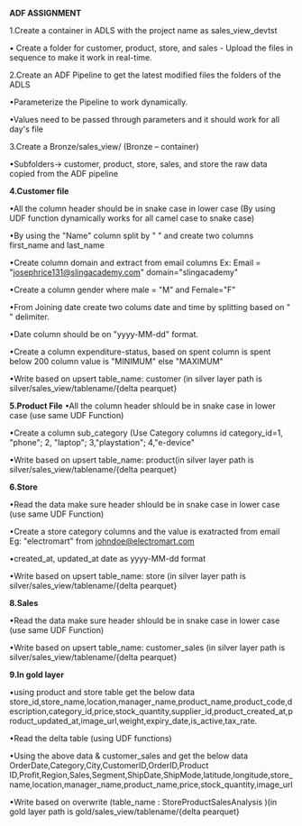 **ADF ASSIGNMENT**

1.Create a container in ADLS with the project name as sales_view_devtst

• Create a folder for customer, product, store, and sales - Upload the files in sequence to make it work in real-time.

2.Create an ADF Pipeline to get the latest modified files the folders of the ADLS

•Parameterize the Pipeline to work dynamically.

•Values need to be passed through parameters and it should work for all day's file

3.Create a Bronze/sales_view/ (Bronze – container)

•Subfolders-> customer, product, store, sales, and store the raw data copied from the ADF pipeline

**4.Customer file**

•All the column header should be in snake case in lower case (By using UDF function dynamically works for all camel case to snake case)

•By using the "Name" column split by " " and create two columns first_name and last_name

•Create column domain and extract from email columns Ex: Email = "josephrice131@slingacademy.com" domain="slingacademy"

•Create a column gender where male = "M" and Female="F"

•From Joining date create two colums date and time by splitting based on " " delimiter.

•Date column should be on "yyyy-MM-dd" format.

•Create a column expenditure-status, based on spent column is spent below 200 column value is "MINIMUM" else "MAXIMUM"

•Write based on upsert table_name: customer (in silver layer path is silver/sales_view/tablename/{delta pearquet}

**5.Product File**
•All the column header shlould be in snake case in lower case (use same UDF Function)

•Create a column sub_category (Use Category columns id category_id=1, "phone"; 2, "laptop"; 3,"playstation"; 4,"e-device"

•Write based on upsert table_name: product(in silver layer path is silver/sales_view/tablename/{delta pearquet}

**6.Store**

•Read the data make sure header shlould be in snake case in lower case (use same UDF Function)

•Create a store category columns and the value is exatracted from email Eg: "electromart" from johndoe@electromart.com

•created_at, updated_at date as yyyy-MM-dd format

•Write based on upsert table_name: store (in silver layer path is silver/sales_view/tablename/{delta pearquet}

**8.Sales**

•Read the data make sure header shlould be in snake case in lower case (use same UDF Function)

•Write based on upsert table_name: customer_sales (in silver layer path is silver/sales_view/tablename/{delta pearquet}

**9.In gold layer**

•using product and store table get the below data store_id,store_name,location,manager_name,product_name,product_code,description,category_id,price,stock_quantity,supplier_id,product_created_at,product_updated_at,image_url,weight,expiry_date,is_active,tax_rate.

•Read the delta table (using UDF functions)

•Using the above data & customer_sales and get the below data OrderDate,Category,City,CustomerID,OrderID,Product ID,Profit,Region,Sales,Segment,ShipDate,ShipMode,latitude,longitude,store_name,location,manager_name,product_name,price,stock_quantity,image_url

•Write based on overwrite (table_name : StoreProductSalesAnalysis )(in gold layer path is gold/sales_view/tablename/{delta pearquet}
